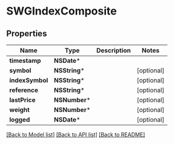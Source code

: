 # SWGIndexComposite

## Properties
Name | Type | Description | Notes
------------ | ------------- | ------------- | -------------
**timestamp** | **NSDate*** |  | 
**symbol** | **NSString*** |  | [optional] 
**indexSymbol** | **NSString*** |  | [optional] 
**reference** | **NSString*** |  | [optional] 
**lastPrice** | **NSNumber*** |  | [optional] 
**weight** | **NSNumber*** |  | [optional] 
**logged** | **NSDate*** |  | [optional] 

[[Back to Model list]](../README.md#documentation-for-models) [[Back to API list]](../README.md#documentation-for-api-endpoints) [[Back to README]](../README.md)


